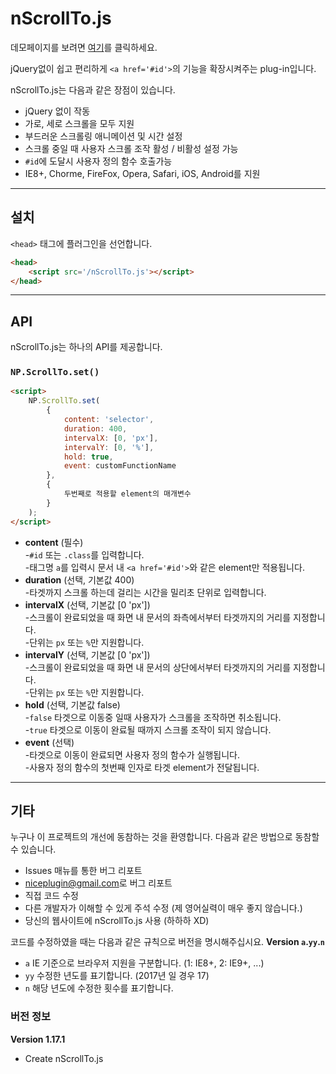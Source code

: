 # nScrollTo.js

데모페이지를 보려면 [여기](https://niceplugin.github.io/OldProject_2017/nScrollTo)를 클릭하세요.

jQuery없이 쉽고 편리하게 `<a href='#id'>`의 기능을 확장시켜주는 plug-in입니다.

nScrollTo.js는 다음과 같은 장점이 있습니다.
* jQuery 없이 작동
* 가로, 세로 스크롤을 모두 지원
* 부드러운 스크롤링 애니메이션 및 시간 설정
* 스크롤 중일 때 사용자 스크롤 조작 활성 / 비활성 설정 가능
* `#id`에 도달시 사용자 정의 함수 호출가능
* IE8+, Chorme, FireFox, Opera, Safari, iOS, Android를 지원

***

## 설치
`<head>` 태그에 플러그인을 선언합니다.
```html    
<head>
    <script src='/nScrollTo.js'></script>
</head>
```

***

## API
nScrollTo.js는 하나의 API를 제공합니다.

### `NP.ScrollTo.set()`
```html
<script>
    NP.ScrollTo.set(
        {
            content: 'selector',
            duration: 400,
            intervalX: [0, 'px'],
            intervalY: [0, '%'],
            hold: true,
            event: customFunctionName
        },
        {
            두번째로 적용할 element의 매개변수
        }
    );
</script>
```
* **content** (필수)  
-`#id` 또는 `.class`를 입력합니다.  
-태그명 `a`를 입력시 문서 내 `<a href='#id'>`와 같은 element만 적용됩니다.
* **duration** (선택, 기본값 400)  
-타겟까지 스크롤 하는데 걸리는 시간을 밀리초 단위로 입력합니다.
* **intervalX** (선택, 기본값 [0 'px'])  
-스크롤이 완료되었을 때 화면 내 문서의 좌측에서부터 타겟까지의 거리를 지정합니다.  
-단위는 `px` 또는 `%`만 지원합니다.
* **intervalY** (선택, 기본값 [0 'px'])  
-스크롤이 완료되었을 때 화면 내 문서의 상단에서부터 타겟까지의 거리를 지정합니다.  
-단위는 `px` 또는 `%`만 지원합니다.
* **hold** (선택, 기본값 false)  
-`false` 타겟으로 이동중 일때 사용자가 스크롤을 조작하면 취소됩니다.  
-`true` 타겟으로 이동이 완료될 때까지 스크롤 조작이 되지 않습니다.
* **event** (선택)  
-타겟으로 이동이 완료되면 사용자 정의 함수가 실행됩니다.  
-사용자 정의 함수의 첫번째 인자로 타겟 element가 전달됩니다.

***

## 기타
누구나 이 프로젝트의 개선에 동참하는 것을 환영합니다.
다음과 같은 방법으로 동참할 수 있습니다.
* Issues 매뉴를 통한 버그 리포트
* <niceplugin@gmail.com>로 버그 리포트
* 직접 코드 수정
* 다른 개발자가 이해할 수 있게 주석 수정 (제 영어실력이 매우 좋지 않습니다.)
* 당신의 웹사이트에 nScrollTo.js 사용 (하하하 XD)


코드를 수정하였을 때는 다음과 같은 규칙으로 버전을 명시해주십시요.
**Version `a`.`yy`.`n`**
* `a` IE 기준으로 브라우저 지원을 구분합니다. (1: IE8+, 2: IE9+, ...)
* `yy` 수정한 년도를 표기합니다. (2017년 일 경우 17)
* `n` 해당 년도에 수정한 횟수를 표기합니다.

### 버전 정보
**Version 1.17.1**
* Create nScrollTo.js
